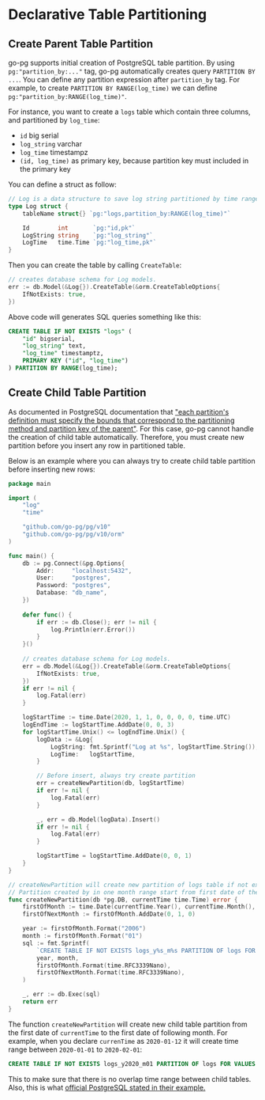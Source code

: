 # Declarative Table Partitioning

## Create Parent Table Partition 

go-pg supports initial creation of PostgreSQL table partition. By using `pg:"partition_by:..."` tag, go-pg automatically creates query `PARTITION BY ...`. You can define any partition expression after `partition_by` tag. For example, to create `PARTITION BY RANGE(log_time)` we can define `pg:"partition_by:RANGE(log_time)"`.

For instance, you want to create a `logs` table which contain three columns, and partitioned by `log_time`:

* `id` big serial
* `log_string` varchar
* `log_time` timestampz
* `(id, log_time)` as primary key, because partition key must included in the primary key

You can define a struct as follow:

```go
// Log is a data structure to save log string partitioned by time range
type Log struct {
	tableName struct{} `pg:"logs,partition_by:RANGE(log_time)"`

	Id        int       `pg:"id,pk"`
	LogString string    `pg:"log_string"`
	LogTime   time.Time `pg:"log_time,pk"`
}
```

Then you can create the table by calling `CreateTable`:

```go
// creates database schema for Log models.
err := db.Model(&Log{}).CreateTable(&orm.CreateTableOptions{
	IfNotExists: true,
})
```

Above code will generates SQL queries something like this:

```sql
CREATE TABLE IF NOT EXISTS "logs" (
    "id" bigserial, 
    "log_string" text, 
    "log_time" timestamptz, 
    PRIMARY KEY ("id", "log_time")
) PARTITION BY RANGE(log_time);
```

## Create Child Table Partition

As documented in PostgreSQL documentation that ["each partition's definition must specify the bounds that correspond to the partitioning method and partition key of the parent"](https://www.postgresql.org/docs/13/ddl-partitioning.html#DDL-PARTITIONING-DECLARATIVE). For this case, go-pg cannot handle the creation of child table automatically. Therefore, you must create new partition before you insert any row in partitioned table. 

Below is an example where you can always try to create child table partition before inserting new rows:

```go
package main

import (
	"log"
	"time"

	"github.com/go-pg/pg/v10"
	"github.com/go-pg/pg/v10/orm"
)

func main() {
	db := pg.Connect(&pg.Options{
		Addr:     "localhost:5432",
		User:     "postgres",
		Password: "postgres",
		Database: "db_name",
    })
    
	defer func() {
		if err := db.Close(); err != nil {
			log.Println(err.Error())
		}
    }()
    
	// creates database schema for Log models.
	err = db.Model(&Log{}).CreateTable(&orm.CreateTableOptions{
		IfNotExists: true,
	})
	if err != nil {
		log.Fatal(err)
	}

	logStartTime := time.Date(2020, 1, 1, 0, 0, 0, 0, time.UTC)
	logEndTime := logStartTime.AddDate(0, 0, 3)
	for logStartTime.Unix() <= logEndTime.Unix() {
		logData := &Log{
			LogString: fmt.Sprintf("Log at %s", logStartTime.String()),
			LogTime:   logStartTime,
		}

		// Before insert, always try create partition
		err = createNewPartition(db, logStartTime)
		if err != nil {
			log.Fatal(err)
		}

		_, err = db.Model(logData).Insert()
		if err != nil {
			log.Fatal(err)
		}

		logStartTime = logStartTime.AddDate(0, 0, 1)
	}
}

// createNewPartition will create new partition of logs table if not exist.
// Partition created by in one month range start from first date of the month to last date of the month.
func createNewPartition(db *pg.DB, currentTime time.Time) error {
	firstOfMonth := time.Date(currentTime.Year(), currentTime.Month(), 1, 0, 0, 0, 0, time.UTC)
	firstOfNextMonth := firstOfMonth.AddDate(0, 1, 0)

	year := firstOfMonth.Format("2006")
	month := firstOfMonth.Format("01")
	sql := fmt.Sprintf(
		`CREATE TABLE IF NOT EXISTS logs_y%s_m%s PARTITION OF logs FOR VALUES FROM ('%s') TO ('%s');`,
		year, month,
		firstOfMonth.Format(time.RFC3339Nano),
		firstOfNextMonth.Format(time.RFC3339Nano),
	)

	_, err := db.Exec(sql)
	return err
}
```

The function `createNewPartition` will create new child table partition from the first date of `currentTime` to the first date of following month. For example, when you declare `currenTime` as `2020-01-12` it will create time range between `2020-01-01` to `2020-02-01`:

```sql
CREATE TABLE IF NOT EXISTS logs_y2020_m01 PARTITION OF logs FOR VALUES FROM ('2020-01-01T00:00:00Z') TO ('2020-02-01T00:00:00Z');
```

This to make sure that there is no overlap time range between child tables. Also, this is what [official PostgreSQL stated in their example.](https://www.postgresql.org/docs/13/ddl-partitioning.html#DDL-PARTITIONING-DECLARATIVE-EXAMPLE)
